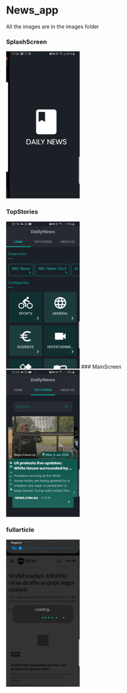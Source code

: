 # News_app
All the images are in the images folder
### SplashScreen
<img src="images/Screenshot_20200607-170447_MyDaiilyNews[1].jpg" width=200 height=400>

###  TopStories
<img src="images/Screenshot_20200607-231514_MyDaiilyNews[1].jpg" width=200 height=400>
###  MainScreen
<img src="images/Screenshot_20200607-231522_MyDaiilyNews[1].jpg" width=200 height=400>

### fullarticle

<img src="images/Screenshot_20200607-231914_MyDaiilyNews.jpg" width=200 height=400>
